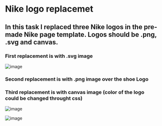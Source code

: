# <h1>Nike logo replacemet</h1>
<h2>In this task I replaced three Nike logos in the pre-made Nike page template. Logos should be .png, .svg and canvas.</h2>

<h3>First replacement is with .svg image</h3>

![image](https://github.com/user-attachments/assets/c971bc0f-1e5d-4f1a-9cb9-fb9af3abbf05)

<h3>Second replacement is with .png image over the shoe Logo</h3>



<h3>Third replacement is with canvas image (color of the logo could be changed throught css)</h3>

![image](https://github.com/user-attachments/assets/01ce9bd3-78e8-41a8-93c9-7d39795c7a91)

![image](https://github.com/user-attachments/assets/624ade72-c0e1-4c7c-9820-6b81a5d9ffa9)
